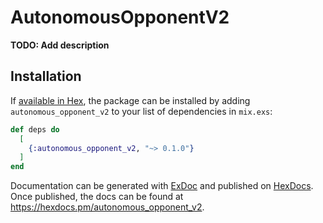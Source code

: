 # AutonomousOpponentV2

**TODO: Add description**

## Installation

If [available in Hex](https://hex.pm/docs/publish), the package can be installed
by adding `autonomous_opponent_v2` to your list of dependencies in `mix.exs`:

```elixir
def deps do
  [
    {:autonomous_opponent_v2, "~> 0.1.0"}
  ]
end
```

Documentation can be generated with [ExDoc](https://github.com/elixir-lang/ex_doc)
and published on [HexDocs](https://hexdocs.pm). Once published, the docs can
be found at <https://hexdocs.pm/autonomous_opponent_v2>.

